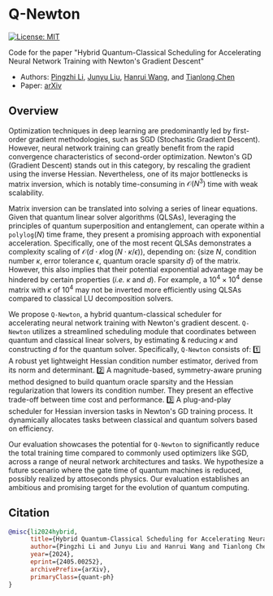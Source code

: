 # Q-Newton

[![License: MIT](https://img.shields.io/badge/License-MIT-green.svg)](https://opensource.org/licenses/MIT)

Code for the paper "Hybrid Quantum-Classical Scheduling for Accelerating Neural Network Training with Newton's Gradient Descent"

* Authors: [Pingzhi Li](https://pingzhili.github.io/), [Junyu Liu](https://sites.google.com/view/junyuliu/main), [Hanrui Wang](https://hanruiwang.mit.edu/), and [Tianlong Chen](https://tianlong-chen.github.io/)
* Paper: [arXiv](https://arxiv.org/abs/2405.00252)


## Overview

Optimization techniques in deep learning are predominantly led by first-order gradient methodologies, such as SGD (Stochastic Gradient Descent). However, neural network training can greatly benefit from the rapid convergence characteristics of second-order optimization. Newton's GD (Gradient Descent) stands out in this category, by rescaling the gradient using the inverse Hessian. Nevertheless, one of its major bottlenecks is matrix inversion, which is notably time-consuming in $\mathcal{O}(N^3)$ time with weak scalability. 

Matrix inversion can be translated into solving a series of linear equations. Given that quantum linear solver algorithms (QLSAs), leveraging the principles of quantum superposition and entanglement, can operate within a $\mathtt{polylog}(N)$ time frame, they present a promising approach with exponential acceleration. Specifically, one of the most recent QLSAs demonstrates a complexity scaling of $\mathcal{O}(d\cdot\kappa \log(N\cdot\kappa/\epsilon))$, depending on: {size $N$, condition number $\kappa$, error tolerance $\epsilon$, quantum oracle sparsity $d$} of the matrix. However, this also implies that their potential exponential advantage may be hindered by certain properties ($\textit{i.e.}$ $\kappa$ and $d$). For example, a $10^4\times 10^4$ dense matrix with $\kappa$ of $10^4$ may not be inverted more efficiently using QLSAs compared to classical LU decomposition solvers.

We propose $\texttt{Q-Newton}$, a hybrid quantum-classical scheduler for accelerating neural network training with Newton's gradient descent. $\texttt{Q-Newton}$ utilizes a streamlined scheduling module that coordinates between quantum and classical linear solvers, by estimating \& reducing $\kappa$ and constructing $d$ for the quantum solver. Specifically, $\texttt{Q-Newton}$ consists of: 1️⃣ A robust yet lightweight Hessian condition number estimator, derived from its norm and determinant. 2️⃣ A magnitude-based, symmetry-aware pruning method designed to build quantum oracle sparsity and the Hessian regularization that lowers its condition number. They present an effective trade-off between time cost and performance. 3️⃣ A plug-and-play scheduler for Hessian inversion tasks in Newton's GD training process. It dynamically allocates tasks between classical and quantum solvers based on efficiency.

Our evaluation showcases the potential for $\texttt{Q-Newton}$ to significantly reduce the total training time compared to commonly used optimizers like SGD, across a range of neural network architectures and tasks. We hypothesize a future scenario where the gate time of quantum machines is reduced, possibly realized by attoseconds physics. Our evaluation establishes an ambitious and promising target for the evolution of quantum computing.


## Citation

```bibtex
@misc{li2024hybrid,
      title={Hybrid Quantum-Classical Scheduling for Accelerating Neural Network Training with Newton's Gradient Descent}, 
      author={Pingzhi Li and Junyu Liu and Hanrui Wang and Tianlong Chen},
      year={2024},
      eprint={2405.00252},
      archivePrefix={arXiv},
      primaryClass={quant-ph}
}
```
